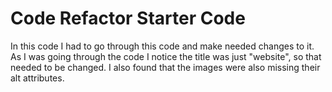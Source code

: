 # Code Refactor Starter Code

In this code I had to go through this code and make needed changes to it. As I was going through the code I notice the title was just "website", so that 
needed to be changed. I also found that the images were also missing their alt attributes. 

